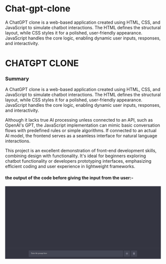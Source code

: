 # Chat-gpt-clone
A ChatGPT clone is a web-based application created using HTML, CSS, and JavaScript to simulate chatbot interactions. The HTML defines the structural layout, while CSS styles it for a polished, user-friendly appearance. JavaScript handles the core logic, enabling dynamic user inputs, responses, and interactivity.  

<h1>
  CHATGPT CLONE
</h1>
<h3>Summary </h3>
<p>A ChatGPT clone is a web-based application created using HTML, CSS, and JavaScript to simulate chatbot interactions. The HTML defines the structural layout, while CSS styles it for a polished, user-friendly appearance. JavaScript handles the core logic, enabling dynamic user inputs, responses, and interactivity.

Although it lacks true AI processing unless connected to an API, such as OpenAI's GPT, the JavaScript implementation can mimic basic conversation flows with predefined rules or simple algorithms. If connected to an actual AI model, the frontend serves as a seamless interface for natural language interactions.

This project is an excellent demonstration of front-end development skills, combining design with functionality. It's ideal for beginners exploring chatbot functionality or developers prototyping interfaces, emphasizing efficient coding and user experience in lightweight frameworks.
  
</p>

<h4>
  the output of the code before giving the input from the user:-
</h4>
<img src= "output 1.png">

